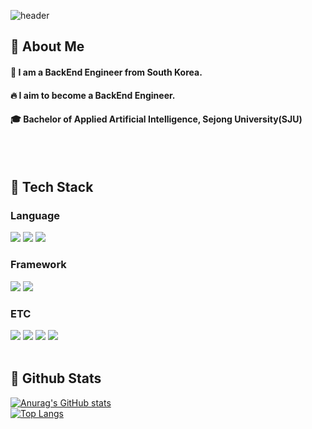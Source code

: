 <div>
  
  <!--Header-->
  ![header](https://capsule-render.vercel.app/api?type=waving&color=gradient&height=300&section=header&text=Good%20to%20see%20you%20%F0%9F%A4%97)
  
</div>

<div>
  <!--Body-->
  
  ## 👀 About Me
  #### :raising_hand: I am a BackEnd Engineer from South Korea.<br/>
  #### :fire: I aim to become a BackEnd Engineer.<br/>
  #### :mortar_board: Bachelor of Applied Artificial Intelligence, Sejong University(SJU)
  <br/>
  <br/>
  
  ## 🧱 Tech Stack
  ### Language
  <!--Java-->
  <img src="https://img.icons8.com/?size=100&id=13679&format=png&color=000000"/>
  <!--HTML5-->
  <img src="https://img.shields.io/badge/HTML5-E34F26?style=flat-square&logo=HTML5&logoColor=white"/>
  <!--CSS-->
  <img src="https://img.shields.io/badge/CSS3-1572B6?style=flat-square&logo=CSS3&logoColor=white"/>
  <br/>
  
  ### Framework
  <!--Spring-->
  <img src="https://img.shields.io/badge/Spring-#6DB33F?style=flat-square&logo=Spring&logoColor=white"/>
  <!--Spring Boot-->
  <img src="https://img.shields.io/badge/Spring Boot-#6DB33F?style=flat-square&logo=Spring Boot&logoColor=white"/>
  <br/>
  
  ### ETC
  <!--Amazon AWS-->
  <img src="https://img.shields.io/badge/Amazon AWS-232F3E?style=flat-square&logo=Amazon AWS&logoColor=white"/>
  <!--Google Cloud-->
  <img src="https://img.shields.io/badge/Google CLoud-#4285F4?style=flat-square&logo=Google Cloud&logoColor=white"/>
  <!--Notion-->
  <img src="https://img.shields.io/badge/Notion-#000000?style=flat-square&logo=Notion&logoColor=white"/>
  <!--MySQL-->
  <img src="https://img.shields.io/badge/MySQL-4479A1?style=flat-square&logo=MySQL&logoColor=white"/>
  <br/>
  <br/>
  
  ## 🤔 Github Stats
  [![Anurag's GitHub stats](https://github-readme-stats.vercel.app/api?username=xeulbn)](https://github.com/anuraghazra/github-readme-stats)
  <br/>
  [![Top Langs](https://github-readme-stats.vercel.app/api/top-langs/?username=xeulbn)](https://github.com/anuraghazra/github-readme-stats)
  
</div>

<!--
**xeulbn/xeulbn** is a ✨ _special_ ✨ repository because its `README.md` (this file) appears on my GitHub profile.

Here are some ideas to get you started:
- Hi there 👋
- 🔭 I’m currently working on ...
- 🌱 I’m currently learning ...
- 👯 I’m looking to collaborate on ...
- 🤔 I’m looking for help with ...
- 💬 Ask me about ...
- 📫 How to reach me: ...
- 😄 Pronouns: ...
- ⚡ Fun fact: ...
-->
